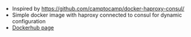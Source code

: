 - Inspired by https://github.com/camptocamp/docker-haproxy-consul/
- Simple docker image with haproxy connected to consul for dynamic configuration
- [Dockerhub page](https://hub.docker.com/repository/docker/shaiou/haproxy-consul-template)
